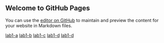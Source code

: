 ## Welcome to GitHub Pages

You can use the [editor on GitHub](https://github.com/1975-K/1975-K.github.io/edit/main/index.md) to maintain and preview the content for your website in Markdown files.

[lab1-a](https://1975-k.github.io/test1-1.html) [lab1-b](https://1975-k.github.io/test1-2.html) [lab1-c](https://1975-k.github.io/test1-3.html) [lab1-d](https://1975-k.github.io/test1-4.html) [lab1-d](https://1975-k.github.io/test1-5.html)
